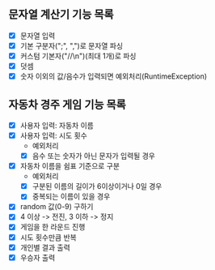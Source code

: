 ## 문자열 계산기 기능 목록
- [X] 문자열 입력
- [X] 기본 구분자(";", ",")로 문자열 파싱
- [X] 커스텀 기본자("//\n")(최대 1개)로 파싱
- [X] 덧셈
- [X] 숫자 이외의 값/음수가 입력되면 예외처리(RuntimeException)

## 자동차 경주 게임 기능 목록
-[X] 사용자 입력: 자동차 이름  
-[X] 사용자 입력: 시도 횟수
    * 예외처리
    -[X] 음수 또는 숫자가 아닌 문자가 입력될 경우
-[X] 자동차 이름을 쉼표 기준으로 구분
    * 예외처리
    -[X] 구분된 이름의 길이가 6이상이거나 0일 경우
    -[X] 중복되는 이름이 있을 경우
-[X] random 값(0-9) 구하기
-[X] 4 이상 -> 전진, 3 이하 -> 정지
-[X] 게임을 한 라운드 진행
-[X] 시도 횟수만큼 반복
-[X] 개인별 결과 출력
-[X] 우승자 출력